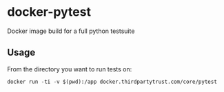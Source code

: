# docker-pytest

Docker image build for a full python testsuite

## Usage

From the directory you want to run tests on:
```
docker run -ti -v $(pwd):/app docker.thirdpartytrust.com/core/pytest 
```
